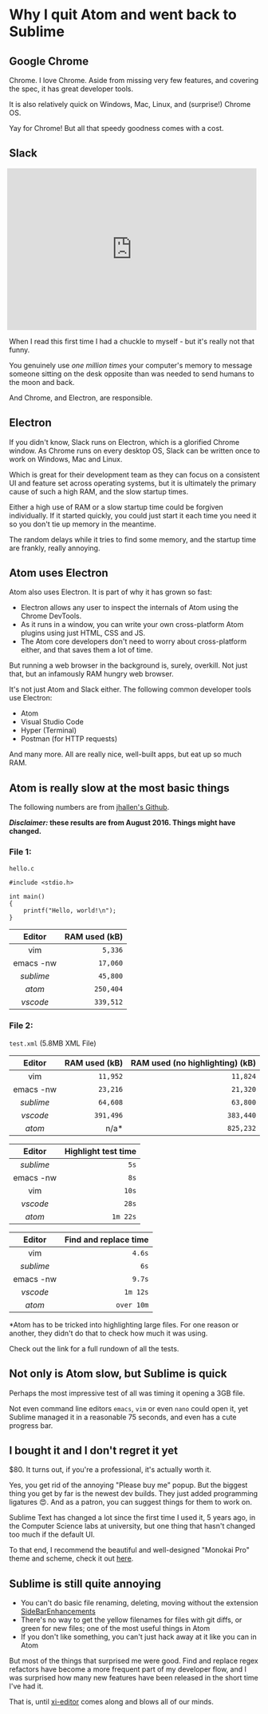 # Why I quit Atom and went back to Sublime

## Google Chrome

Chrome. I love Chrome. Aside from missing very few features, and covering the spec,
it has great developer tools.

It is also relatively quick on Windows, Mac, Linux, and (surprise!) Chrome OS.

Yay for Chrome! But all that speedy goodness comes with a cost.

## Slack

<iframe
  border="0"
  frameborder="0"
  style="max-width:500px;width:100%;margin:16px -4px 0;display:block;height:324px"
  src="https://twitframe.com/show?url=https://twitter.com/iamdevloper/status/926458505355235328"
></iframe>

When I read this first time I had a chuckle to myself - but it's really not that funny.

You genuinely use *one million times* your computer's memory to message someone
sitting on the desk opposite than was needed to send humans to the moon and back.

And Chrome, and Electron, are responsible.

## Electron

If you didn't know, Slack runs on Electron, which is a glorified Chrome
window. As Chrome runs on every desktop OS, Slack can be written once to
work on Windows, Mac and Linux.

Which is great for their development team as they can focus on a consistent UI
and feature set across operating systems, but it is ultimately the primary
cause of such a high RAM, and the slow startup times.

Either a high use of RAM or a slow startup time could be forgiven
individually. If it started quickly, you could just start it each time
you need it so you don't tie up memory in the meantime.

The random delays while it tries to find some memory, and the startup time
are frankly, really annoying.

## Atom uses Electron

Atom also uses Electron. It is part of why it has grown so fast:

- Electron allows any user to inspect the internals of Atom using the Chrome DevTools.
- As it runs in a window, you can write your own cross-platform Atom plugins using
  just HTML, CSS and JS.
- The Atom core developers don't need to worry about cross-platform either, and
  that saves them a lot of time.

But running a web browser in the background is, surely, overkill. Not just that,
but an infamously RAM hungry web browser.

It's not just Atom and Slack either. The following common developer tools use Electron:

- Atom
- Visual Studio Code
- Hyper (Terminal)
- Postman (for HTTP requests)

And many more. All are really nice, well-built apps, but eat up so much RAM.

## Atom is really slow at the most basic things

The following numbers are from [jhallen's Github](https://github.com/jhallen/joes-sandbox/tree/master/editor-perf).

***Disclaimer:* these results are from August 2016. Things might have changed.**

### File 1:

`hello.c`

```
#include <stdio.h>

int main()
{
    printf("Hello, world!\n");
}
```

Editor    | RAM used (kB) 
:--------:|------------:
vim       | `5,336`
emacs -nw | `17,060`
*sublime* | `45,800`
*atom*    | `250,404`
*vscode*  | `339,512`

### File 2:

`test.xml` (5.8MB XML File)

Editor    | RAM used (kB)       | RAM used (no highlighting) (kB)  
:--------:|--------------------:|------:
vim       | `11,952`              | `11,824`
emacs -nw | `23,216`              | `21,320`
*sublime* | `64,608`              | `63,800`
*vscode*  | `391,496`             | `383,440`
*atom*    | n/a<super>*</super> | `825,232`

Editor    | Highlight test time
:--------:|------:
*sublime* | `5s`
emacs -nw | `8s`
vim       | `10s`
*vscode*  | `28s`
*atom*    | `1m 22s`

Editor    | Find and replace time
:--------:|------:
vim       | `4.6s`
*sublime* | `6s`
emacs -nw | `9.7s`
*vscode*  | `1m 12s`
*atom*    | `over 10m`

<super>*</super>Atom has to be tricked into highlighting large files.
For one reason or another, they didn't do that to check how much it was using.

Check out the link for a full rundown of all the tests.

## Not only is Atom slow, but Sublime is quick

Perhaps the most impressive test of all was timing it opening a 3GB file.

Not even command line editors `emacs`, `vim` or even `nano` could open it, yet
Sublime managed it in a reasonable 75 seconds, and even has a cute progress bar.

## I bought it and I don't regret it yet

$80. It turns out, if you're a professional, it's actually worth it.

Yes, you get rid of the annoying "Please buy me" popup. But the biggest thing you get
by far is the newest dev builds. They just added programming ligatures 😍. And as a
patron, you can suggest things for them to work on.

Sublime Text has changed a lot since the first time I used it, 5 years ago,
in the Computer Science labs at university, but one thing that hasn't changed too much
if the default UI.

To that end, I recommend the beautiful and well-designed "Monokai Pro" theme and scheme,
check it out [here](https://www.monokai.pro/).

## Sublime is still quite annoying

- You can't do basic file renaming, deleting, moving without the extension
  [SideBarEnhancements](https://github.com/SideBarEnhancements-org/SideBarEnhancements)
- There's no way to get the yellow filenames for files with git diffs, or green for new
  files; one of the most useful things in Atom
- If you don't like something, you can't just hack away at it like you can in Atom

But most of the things that surprised me were good. Find and replace regex refactors have
become a more frequent part of my developer flow, and I was surprised how many new features
have been released in the short time I've had it.

That is, until [xi-editor](https://github.com/google/xi-editor) comes along and blows all
of our minds.
